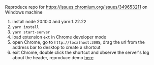 Reproduce repo for https://issues.chromium.org/issues/349653211 on Windows machine

1. install node 20.10.0 and yarn 1.22.22
2. `yarn install`
3. `yarn start-server`
4. load extension `ext` in Chrome developer mode
5. open Chrome, go to `http://localhost:3005`, drag the url from the address bar to desktop to create a shortcut
6. exit Chrome, double click the shortcut and observe the server's log about the header, reproduce demo [here](https://drive.google.com/file/d/1qrPEAqd7T4bmw86HD0Q74zBNtzkvpmL_/view?usp=drive_link)